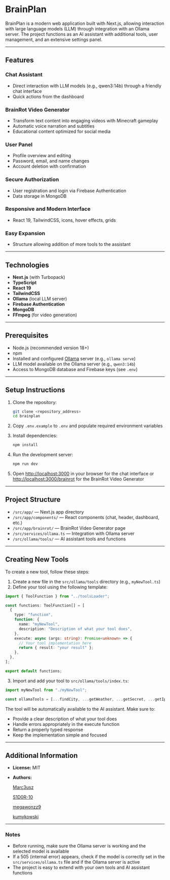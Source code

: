 # BrainPlan

BrainPlan is a modern web application built with Next.js, allowing interaction with large language models (LLM) through integration with an Ollama server. The project functions as an AI assistant with additional tools, user management, and an extensive settings panel.

---

## Features

### Chat Assistant
- Direct interaction with LLM models (e.g., qwen3:14b) through a friendly chat interface
- Quick actions from the dashboard

### BrainRot Video Generator
- Transform text content into engaging videos with Minecraft gameplay
- Automatic voice narration and subtitles
- Educational content optimized for social media

### User Panel
- Profile overview and editing
- Password, email, and name changes
- Account deletion with confirmation

### Secure Authorization
- User registration and login via Firebase Authentication
- Data storage in MongoDB

### Responsive and Modern Interface
- React 19, TailwindCSS, icons, hover effects, grids

### Easy Expansion
- Structure allowing addition of more tools to the assistant

---

## Technologies

- **Next.js** (with Turbopack)
- **TypeScript**
- **React 19**
- **TailwindCSS**
- **Ollama** (local LLM server)
- **Firebase Authentication**
- **MongoDB**
- **FFmpeg** (for video generation)

---

## Prerequisites

- Node.js (recommended version 18+)
- npm
- Installed and configured [Ollama](https://ollama.com/) server (e.g., `ollama serve`)
- LLM model available on the Ollama server (e.g., `qwen3:14b`)
- Access to MongoDB database and Firebase keys (see `.env`)

---

## Setup Instructions

1. Clone the repository:
   ```bash
   git clone <repository_address>
   cd brainplan
   ```

2. Copy `.env.example` to `.env` and populate required environment variables

3. Install dependencies:
   ```bash
   npm install
   ```

4. Run the development server:
   ```bash
   npm run dev
   ```

5. Open [http://localhost:3000](http://localhost:3000) in your browser for the chat interface
   or [http://localhost:3000/brainrot](http://localhost:3000/brainrot) for the BrainRot Video Generator

---

## Project Structure

- `/src/app/` — Next.js app directory
- `/src/app/components/` — React components (chat, header, dashboard, etc.)
- `/src/app/brainrot/` — BrainRot Video Generator page
- `/src/services/ollama.ts` — Integration with Ollama server
- `/src/ollama/tools/` — AI assistant tools and functions

---

## Creating New Tools

To create a new tool, follow these steps:

1. Create a new file in the `src/ollama/tools` directory (e.g., `myNewTool.ts`)
2. Define your tool using the following template:

```typescript
import { ToolFunction } from "../toolsLoader";

const functions: ToolFunction[] = [
  {
    type: "function",
    function: {
      name: "myNewTool",
      description: "Description of what your tool does",
    },
    execute: async (args: string): Promise<unknown> => {
      // Your tool implementation here
      return { result: "your result" };
    },
  },
];

export default functions;
```

3. Import and add your tool to `src/ollama/tools/index.ts`:

```typescript
import myNewTool from "./myNewTool";

const ollamaTools = [...findCity, ...getWeather, ...getSecret, ...getIpInfo, ...myNewTool];
```

The tool will be automatically available to the AI assistant. Make sure to:
- Provide a clear description of what your tool does
- Handle errors appropriately in the execute function
- Return a properly typed response
- Keep the implementation simple and focused

---

## Additional Information

- **License:** MIT
- **Authors:**

  [Marc3usz](https://github.com/Marc3usz)
  
  [S1D0R-10](https://github.com/S1D0R-10)

  [megawonzz9](https://github.com/megawonzz9)
  
  [kumykowski](https://github.com/kumykowski)

---

### Notes
- Before running, make sure the Ollama server is working and the selected model is available
- If a 505 (internal error) appears, check if the model is correctly set in the `src/services/ollama.ts` file and if the Ollama server is active
- The project is easy to extend with your own tools and AI assistant functions
